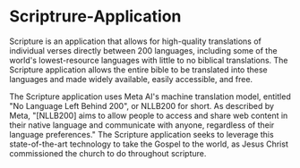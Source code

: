 # Scriptrure-Application
Scripture is an application that allows for high-quality translations of individual verses directly between 200 languages, including some of the world's lowest-resource languages with little to no biblical translations. The Scripture application allows the entire bible to be translated into these languages and made widely available, easily accessible, and free.

The Scripture application uses Meta AI's machine translation model, entitled "No Language Left Behind 200", or NLLB200 for short. As described by Meta, "[NLLB200] aims to allow people to access and share web content in their native language and communicate with anyone, regardless of their language preferences." The Scripture application seeks to leverage this state-of-the-art technology to take the Gospel to the world, as Jesus Christ commissioned the church to do throughout scripture.  

